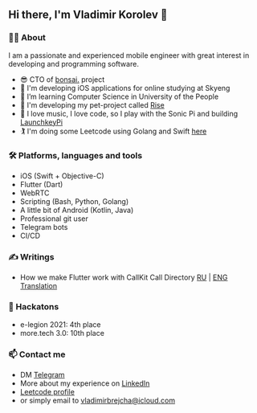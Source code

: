 ## Hi there, I'm Vladimir Korolev 👋

### 🙋‍♂️ About

I am a passionate and experienced mobile engineer with great interest in developing and programming software.

- 😎 CTO of [bonsai.](https://github.com/appbonsai) project
- 💎 I'm developing iOS applications for online studying at Skyeng
- 🌱 I’m learning Computer Science in University of the People
- 🦄 I'm developing my pet-project called [Rise](https://github.com/VladimirBrejcha/Rise)
- 🦹 I love music, I love code, so I play with the Sonic Pi and building [LaunchkeyPi](https://github.com/VladimirBrejcha/LaunchkeyPi)
- 🏌️ I'm doing some Leetcode using Golang and Swift [here](https://github.com/VladimirBrejcha/leetcode_solutions)

### 🛠 Platforms, languages and tools
- iOS (Swift + Objective-C)
- Flutter (Dart)
- WebRTC
- Scripting (Bash, Python, Golang)
- A little bit of Android (Kotlin, Java)
- Professional git user
- Telegram bots
- CI/CD

### ✍️ Writings
- How we make Flutter work with CallKit Call Directory [RU](https://habr.com/ru/company/Voximplant/blog/553422/) | [ENG Translation](https://dev.to/imaximova/how-we-make-flutter-work-with-callkit-call-directory-5334)

### 🤺 Hackatons
- e-legion 2021: 4th place
- more.tech 3.0: 10th place

### 📫 Contact me
- DM [Telegram](https://t.me/vladimirbrejcha)
- More about my experience on [LinkedIn](https://www.linkedin.com/in/vladimir-korolev/)
- [Leetcode profile](https://leetcode.com/VladimirBrejcha/)
- or simply email to vladimirbrejcha@icloud.com
